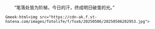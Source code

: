 　　“笔落处皆为阶梯，今日的汗，终成明日破茧的光。”

`Gmeek-html<img src="https://cdn-ak.f.st-hatena.com/images/fotolife/f/fox6/20250506/20250506202953.jpg">`
